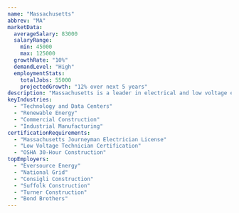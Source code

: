 ```yaml
---
name: "Massachusetts"
abbrev: "MA"
marketData:
  averageSalary: 83000
  salaryRange:
    min: 45000
    max: 125000
  growthRate: "10%"
  demandLevel: "High"
  employmentStats:
    totalJobs: 55000
    projectedGrowth: "12% over next 5 years"
description: "Massachusetts is a leader in electrical and low voltage employment opportunities, driven by strong demand across residential, commercial, and industrial sectors, as well as advancements in renewable energy and technology infrastructure."
keyIndustries:
  - "Technology and Data Centers"
  - "Renewable Energy"
  - "Commercial Construction"
  - "Industrial Manufacturing"
certificationRequirements:
  - "Massachusetts Journeyman Electrician License"
  - "Low Voltage Technician Certification"
  - "OSHA 30-Hour Construction"
topEmployers:
  - "Eversource Energy"
  - "National Grid"
  - "Consigli Construction"
  - "Suffolk Construction"
  - "Turner Construction"
  - "Bond Brothers"
---
```

